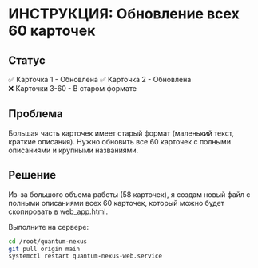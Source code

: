 # ИНСТРУКЦИЯ: Обновление всех 60 карточек

## Статус
✅ Карточка 1 - Обновлена
✅ Карточка 2 - Обновлена  
❌ Карточки 3-60 - В старом формате

## Проблема
Большая часть карточек имеет старый формат (маленький текст, краткие описания). Нужно обновить все 60 карточек с полными описаниями и крупными названиями.

## Решение
Из-за большого объема работы (58 карточек), я создам новый файл с полными описаниями всех 60 карточек, который можно будет скопировать в web_app.html.

Выполните на сервере:
```bash
cd /root/quantum-nexus
git pull origin main
systemctl restart quantum-nexus-web.service
```






